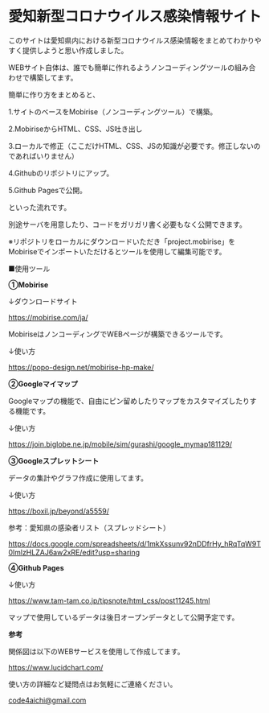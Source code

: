 # 愛知新型コロナウイルス感染情報サイト

このサイトは愛知県内における新型コロナウイルス感染情報をまとめてわかりやすく提供しようと思い作成しました。

WEBサイト自体は、誰でも簡単に作れるようノンコーディングツールの組み合わせで構築してます。

簡単に作り方をまとめると、

1.サイトのベースをMobirise（ノンコーディングツール）で構築。

2.MobiriseからHTML、CSS、JS吐き出し

3.ローカルで修正（ここだけHTML、CSS、JSの知識が必要です。修正しないのであればいりません）

4.Githubのリポジトリにアップ。

5.Github Pagesで公開。

といった流れです。

別途サーバを用意したり、コードをガリガリ書く必要もなく公開できます。

※リポジトリをローカルにダウンロードいただき「project.mobirise」をMobiriseでインポートいただけるとツールを使用して編集可能です。

■使用ツール

**①Mobirise**

↓ダウンロードサイト

https://mobirise.com/ja/

MobiriseはノンコーディングでWEBページが構築できるツールです。

↓使い方

https://popo-design.net/mobirise-hp-make/

**②Googleマイマップ**

Googleマップの機能で、自由にピン留めしたりマップをカスタマイズしたりする機能です。

↓使い方

https://join.biglobe.ne.jp/mobile/sim/gurashi/google_mymap181129/

**③Googleスプレットシート**

データの集計やグラフ作成に使用してます。

↓使い方

https://boxil.jp/beyond/a5559/

参考：愛知県の感染者リスト（スプレッドシート）

https://docs.google.com/spreadsheets/d/1mkXssunv92nDDfrHy_hRqTqW9T0lmlzHLZAJ6aw2xRE/edit?usp=sharing

**④Github Pages**

↓使い方

https://www.tam-tam.co.jp/tipsnote/html_css/post11245.html

マップで使用しているデータは後日オープンデータとして公開予定です。

**参考**

関係図は以下のWEBサービスを使用して作成してます。

https://www.lucidchart.com/

使い方の詳細など疑問点はお気軽にご連絡ください。

code4aichi@gmail.com
